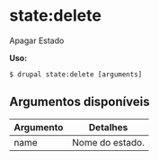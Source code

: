 # state:delete
Apagar Estado

**Uso:**
```
$ drupal state:delete [arguments]
```

## Argumentos disponíveis
Argumento | Detalhes
---------|-------------
name | Nome do estado.
